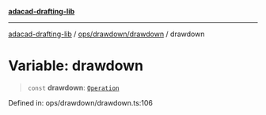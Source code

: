 [**adacad-drafting-lib**](../../../../README.md)

***

[adacad-drafting-lib](../../../../modules.md) / [ops/drawdown/drawdown](../README.md) / drawdown

# Variable: drawdown

> `const` **drawdown**: [`Operation`](../../../../objects/datatypes/type-aliases/Operation.md)

Defined in: ops/drawdown/drawdown.ts:106
